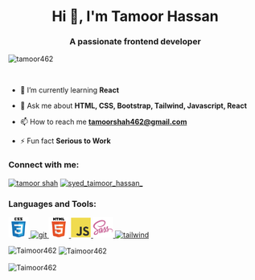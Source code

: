 <h1 align="center">Hi 👋, I'm Tamoor Hassan</h1>
<h3 align="center">A passionate frontend developer</h3>

<p align="left"> <img src="https://komarev.com/ghpvc/?username=tamoor462&label=Profile%20views&color=0e75b6&style=flat" alt="tamoor462" /> </p>

<p align="left"> <a href="https://twitter.com/" target="blank"><img src="https://img.shields.io/twitter/follow/?logo=twitter&style=for-the-badge" alt="" /></a> </p>

- 🌱 I’m currently learning **React**

- 💬 Ask me about **HTML, CSS, Bootstrap, Tailwind, Javascript, React**

- 📫 How to reach me **tamoorshah462@gmail.com**

- ⚡ Fun fact **Serious to Work**

<h3 align="left">Connect with me:</h3>
<p align="left">
<a href="https://www.linkedin.com/in/tamoor-shah-7b436825b/" target="_blank"> <img align="center" src="https://raw.githubusercontent.com/rahuldkjain/github-profile-readme-generator/master/src/images/icons/Social/linked-in-alt.svg" alt="tamoor shah" height="30" width="40" /></a>
<a href="https://www.instagram.com/syed_taimoor_hassan_" target="_blank"> <img align="center" src="https://raw.githubusercontent.com/rahuldkjain/github-profile-readme-generator/master/src/images/icons/Social/instagram.svg" alt="syed_taimoor_hassan_" height="30" width="40" /></a>
</p>

<h3 align="left">Languages and Tools:</h3>
<p align="left"> <a href="https://www.w3schools.com/css/" target="_blank" rel="noreferrer"> <img src="https://raw.githubusercontent.com/devicons/devicon/master/icons/css3/css3-original-wordmark.svg" alt="css3" width="40" height="40"/> </a> <a href="https://git-scm.com/" target="_blank" rel="noreferrer"> <img src="https://www.vectorlogo.zone/logos/git-scm/git-scm-icon.svg" alt="git" width="40" height="40"/> </a> <a href="https://www.w3.org/html/" target="_blank" rel="noreferrer"> <img src="https://raw.githubusercontent.com/devicons/devicon/master/icons/html5/html5-original-wordmark.svg" alt="html5" width="40" height="40"/> </a> <a href="https://developer.mozilla.org/en-US/docs/Web/JavaScript" target="_blank" rel="noreferrer"> <img src="https://raw.githubusercontent.com/devicons/devicon/master/icons/javascript/javascript-original.svg" alt="javascript" width="40" height="40"/> </a> <a href="https://sass-lang.com" target="_blank" rel="noreferrer"> <img src="https://raw.githubusercontent.com/devicons/devicon/master/icons/sass/sass-original.svg" alt="sass" width="40" height="40"/> </a> <a href="https://tailwindcss.com/" target="_blank" rel="noreferrer"> <img src="https://www.vectorlogo.zone/logos/tailwindcss/tailwindcss-icon.svg" alt="tailwind" width="40" height="40"/> </a> </p>

<p><img align="left" src="https://github-readme-stats.vercel.app/api/top-langs?username=Taimoor462&show_icons=true&locale=en&layout=compact" alt="Taimoor462" /></p>

<p>&nbsp;<img align="center" src="https://github-readme-stats.vercel.app/api?username=Taimoor462&show_icons=true&locale=en" alt="Taimoor462" /></p>

<p><img align="center" src="https://github-readme-streak-stats.herokuapp.com/?user=Taimoor462&" alt="Taimoor462" /></p>
